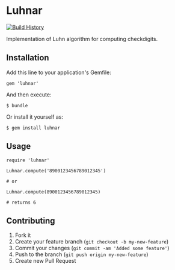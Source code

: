# Luhnar

[![Build History][2]][1]

[1]: http://travis-ci.org/tracksun/luhnar
[2]: https://secure.travis-ci.org/tracksun/luhnar.png?branch=master

Implementation of Luhn algorithm for computing checkdigits.

## Installation

Add this line to your application's Gemfile:

    gem 'luhnar'

And then execute:

    $ bundle

Or install it yourself as:

    $ gem install luhnar

## Usage

    require 'luhnar'
    
    Luhnar.compute('8900123456789012345')

    # or

    Luhnar.compute(8900123456789012345)

    # returns 6

## Contributing

1. Fork it
2. Create your feature branch (`git checkout -b my-new-feature`)
3. Commit your changes (`git commit -am 'Added some feature'`)
4. Push to the branch (`git push origin my-new-feature`)
5. Create new Pull Request
